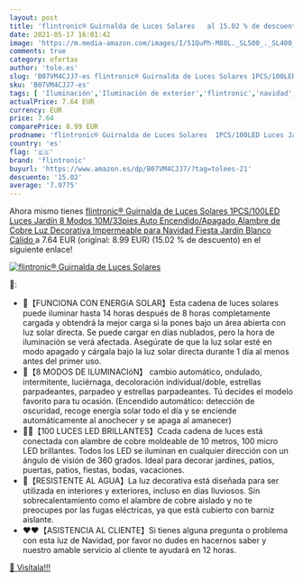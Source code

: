 ```yaml
---
layout: post
title: 'flintronic® Guirnalda de Luces Solares   al 15.02 % de descuento'
date: 2021-05-17 16:01:42
image: 'https://m.media-amazon.com/images/I/51QuPh-M88L._SL500_._SL400_.jpg'
comments: true
category: ofertas
author: 'tole.es'
slug: 'B07VM4CJJ7-es flintronic® Guirnalda de Luces Solares 1PCS/100LED Luces...'
sku: 'B07VM4CJJ7-es'
tags: [ 'Iluminación','Iluminación de exterior','flintronic','navidad', ]
actualPrice: 7.64 EUR
currency: EUR
price: 7.64
comparePrice: 8.99 EUR
prodname: 'flintronic® Guirnalda de Luces Solares  1PCS/100LED Luces Jardín  8 Modos 10M/33pies Auto Encendido/Apagado Alambre de Cobre  Luz Decorativa Impermeable para Navidad  Fiesta  Jardín  Blanco Cálido '
country: 'es'
flag: '🇪🇸'
brand: 'flintronic'
buyurl: 'https://www.amazon.es/dp/B07VM4CJJ7/?tag=tolees-21'
descuento: '15.02'
average: '7.9775'
---
```


Ahora mismo tienes [flintronic® Guirnalda de Luces Solares  1PCS/100LED Luces Jardín  8 Modos 10M/33pies Auto Encendido/Apagado Alambre de Cobre  Luz Decorativa Impermeable para Navidad  Fiesta  Jardín  Blanco Cálido ](https://www.amazon.es/dp/B07VM4CJJ7/?tag=tolees-21) a 7.64 EUR (original: 8.99 EUR) (15.02 %  de descuento) en el siguiente enlace!

[![flintronic® Guirnalda de Luces Solares  ](https://m.media-amazon.com/images/I/51QuPh-M88L._SL500_._SL400_.jpg)](https://www.amazon.es/dp/B07VM4CJJ7/?tag=tolees-21)

🔎:

- 🎄【FUNCIONA CON ENERGíA SOLAR】Esta cadena de luces solares puede iluminar hasta 14 horas después de 8 horas completamente cargada y obtendrá la mejor carga si la pones bajo un área abierta con luz solar directa. Se puede cargar en días nublados, pero la hora de iluminación se verá afectada. Asegúrate de que la luz solar esté en modo apagado y cárgala bajo la luz solar directa durante 1 día al menos antes del primer uso.
- 🎄【8 MODOS DE ILUMINACIóN】 cambio automático, ondulado, intermitente, luciérnaga, decoloración individual/doble, estrellas parpadeantes, parpadeo y estrellas parpadeantes. Tú decides el modelo favorito para tu ocasión. (Encendido automático: detección de oscuridad, recoge energía solar todo el día y se enciende automáticamente al anochecer y se apaga al amanecer)
- 🌟🌟【100 LUCES LED BRILLANTES】Ccada cadena de luces está conectada con alambre de cobre moldeable de 10 metros, 100 micro LED brillantes. Todos los LED se iluminan en cualquier dirección con un ángulo de visión de 360 grados. Ideal para decorar jardines, patios, puertas, patios, fiestas, bodas, vacaciones.
- 🎄【RESISTENTE AL AGUA】La luz decorativa está diseñada para ser utilizada en interiores y exteriores, incluso en días lluviosos. Sin sobrecalentamiento como el alambre de cobre aislado y no te preocupes por las fugas eléctricas, ya que está cubierto con barniz aislante.
- ❤️❤️【ASISTENCIA AL CLIENTE】Si tienes alguna pregunta o problema con esta luz de Navidad, por favor no dudes en hacernos saber y nuestro amable servicio al cliente te ayudará en 12 horas.

[🛒 Visítala!!!](https://www.amazon.es/dp/B07VM4CJJ7/?tag=tolees-21)
